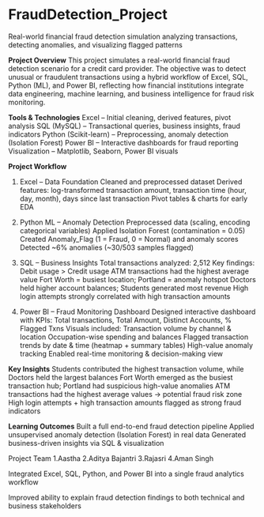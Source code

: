 # FraudDetection_Project
Real-world financial fraud detection simulation analyzing transactions, detecting anomalies, and visualizing flagged patterns

**Project Overview**
This project simulates a real-world financial fraud detection scenario for a credit card provider. The objective was to detect unusual or fraudulent transactions using a hybrid workflow of Excel, SQL, Python (ML), and Power BI, reflecting how financial institutions integrate data engineering, machine learning, and business intelligence for fraud risk monitoring.

**Tools & Technologies**
Excel – Initial cleaning, derived features, pivot analysis
SQL (MySQL) – Transactional queries, business insights, fraud indicators
Python (Scikit-learn) – Preprocessing, anomaly detection (Isolation Forest)
Power BI – Interactive dashboards for fraud reporting
Visualization – Matplotlib, Seaborn, Power BI visuals

**Project Workflow**
1. Excel – Data Foundation
Cleaned and preprocessed dataset
Derived features: log-transformed transaction amount, transaction time (hour, day, month), days since last transaction
Pivot tables & charts for early EDA

2. Python ML – Anomaly Detection
Preprocessed data (scaling, encoding categorical variables)
Applied Isolation Forest (contamination = 0.05)
Created Anomaly_Flag (1 = Fraud, 0 = Normal) and anomaly scores
Detected ~6% anomalies (~30/503 samples flagged)

3. SQL – Business Insights
Total transactions analyzed: 2,512
Key findings:
Debit usage > Credit usage
ATM transactions had the highest average value
Fort Worth = busiest location; Portland = anomaly hotspot
Doctors held higher account balances; Students generated most revenue
High login attempts strongly correlated with high transaction amounts

4. Power BI – Fraud Monitoring Dashboard
Designed interactive dashboard with KPIs:
Total transactions, Total Amount, Distinct Accounts, % Flagged Txns
Visuals included:
Transaction volume by channel & location
Occupation-wise spending and balances
Flagged transaction trends by date & time (heatmap + summary tables)
High-value anomaly tracking
Enabled real-time monitoring & decision-making view

**Key Insights**
Students contributed the highest transaction volume, while Doctors held the largest balances
Fort Worth emerged as the busiest transaction hub; Portland had suspicious high-value anomalies
ATM transactions had the highest average values → potential fraud risk zone
High login attempts + high transaction amounts flagged as strong fraud indicators

**Learning Outcomes**
Built a full end-to-end fraud detection pipeline
Applied unsupervised anomaly detection (Isolation Forest) in real data
Generated business-driven insights via SQL & visualization

Project Team 1.Aastha 2.Aditya Bajantri 3.Rajasri 4.Aman Singh



Integrated Excel, SQL, Python, and Power BI into a single fraud analytics workflow

Improved ability to explain fraud detection findings to both technical and business stakeholders
